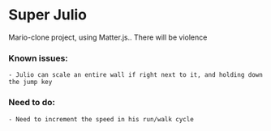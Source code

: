 # Super Julio

  Mario-clone project, using Matter.js.. There will be violence 
  
  ### Known issues:
    - Julio can scale an entire wall if right next to it, and holding down the jump key 
  
  ### Need to do:
    - Need to increment the speed in his run/walk cycle 
    
    